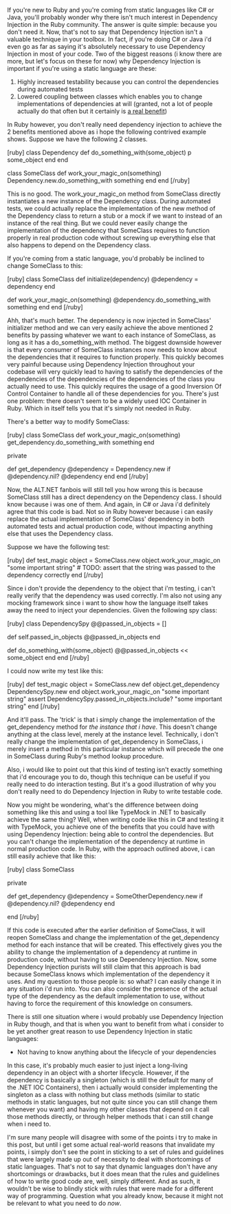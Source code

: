 If you're new to Ruby and you're coming from static languages like C# or Java, you'll probably wonder why there isn't much interest in Dependency Injection in the Ruby community.  The answer is quite simple: because you don't need it.  Now, that's not to say that Dependency Injection isn't a valuable technique in your toolbox.  In fact, if you're doing C# or Java i'd even go as far as saying it's absolutely necessary to use Dependency Injection in most of your code.  Two of the biggest reasons (i know there are more, but let's focus on these for now) why Dependency Injection is important if you're using a static language are these:
<ol>
	<li>Highly increased testability because you can control the dependencies during automated tests</li>
	<li>Lowered coupling between classes which enables you to change implementations of dependencies at will (granted, not a lot of people actually do that often but it certainly is <a href="http://davybrion.com/blog/2009/12/real-world-benefits-from-loose-coupling-inversion-of-control-and-dependency-injection/">a real benefit</a>)</li>
</ol>

In Ruby however, you don't really need dependency injection to achieve the 2 benefits mentioned above as i hope the following contrived example shows.  Suppose we have the following 2 classes.

<div>
[ruby]
class Dependency
  def do_something_with(some_object)
    p some_object
  end
end

class SomeClass
  def work_your_magic_on(something)
    Dependency.new.do_something_with something
  end
end
[/ruby] 
</div>

This is no good. The work_your_magic_on method from SomeClass directly instantiates a new instance of the Dependency class.  During automated tests, we could actually replace the implementation of the new method of the Dependency class to return a stub or a mock if we want to instead of an instance of the real thing.  But we could never easily change the implementation of the dependency that SomeClass requires to function properly in real production code without screwing up everything else that also happens to depend on the Dependency class.

If you're coming from a static language, you'd probably be inclined to change SomeClass to this:

<div>
[ruby]
class SomeClass
  def initialize(dependency)
    @dependency = dependency
  end
  
  def work_your_magic_on(something)
    @dependency.do_something_with something
  end
end
[/ruby]
</div>

Ahh, that's much better.  The dependency is now injected in SomeClass' initializer method and we can very easily achieve the above mentioned 2 benefits by passing whatever we want to each instance of SomeClass, as long as it has a do_something_with method.  The biggest downside however is that every consumer of SomeClass instances now needs to know about the dependencies that it requires to function properly.  This quickly becomes very painful because using Dependency Injection throughout your codebase will very quickly lead to having to satisfy the dependencies of the dependencies of the dependencies of the dependencies of the class you actually need to use.  This quickly requires the usage of a good Inversion Of Control Container to handle all of these dependencies for you.  There's just one problem: there doesn't seem to be a widely used IOC Container in Ruby.  Which in itself tells you that it's simply not needed in Ruby.

There's a better way to modify SomeClass:

<div>
[ruby]
class SomeClass
  def work_your_magic_on(something)
    get_dependency.do_something_with something
  end
  
  private
  
  def get_dependency
    @dependency = Dependency.new if @dependency.nil?
    @dependency
  end
end
[/ruby]
</div>

Now, the ALT.NET fanbois will still tell you how wrong this is because SomeClass still has a direct dependency on the Dependency class.  I should know because i was one of them.  And again, in C# or Java i'd definitely agree that this code is bad.  Not so in Ruby however because i can easily replace the actual implementation of SomeClass' dependency in both automated tests and actual production code, without impacting anything else that uses the Dependency class.

Suppose we have the following test:

<div>
[ruby]
  def test_magic
    object = SomeClass.new
    object.work_your_magic_on &quot;some important string&quot;
    # TODO: assert that the string was passed to the dependency correctly
  end
[/ruby]
</div>

Since i don't provide the dependency to the object that i'm testing, i can't really verify that the dependency was used correctly. I'm also not using any mocking framework since i want to show how the language itself takes away the need to inject your dependencies.  Given the following spy class:

<div>
[ruby]
class DependencySpy
  @@passed_in_objects = []
  
  def self.passed_in_objects
    @@passed_in_objects
  end
  
  def do_something_with(some_object)
    @@passed_in_objects &lt;&lt; some_object
  end
end
[/ruby]
</div>

I could now write my test like this:

<div>
[ruby]
  def test_magic
    object = SomeClass.new
    def object.get_dependency
      DependencySpy.new
    end
    object.work_your_magic_on &quot;some important string&quot;
    assert DependencySpy.passed_in_objects.include? &quot;some important string&quot;
  end
[/ruby]
</div>

And it'll pass.  The 'trick' is that i simply change the implementation of the get_dependency method for <em>the instance that i have</em>.  This doesn't change anything at the class level, merely at the instance level.  Technically, i don't really change the implementation of get_dependency in SomeClass, i merely insert a method in this particular instance which will precede the one in SomeClass during Ruby's method lookup procedure.

Also, i would like to point out that this kind of testing isn't exactly something that i'd encourage you to do, though this technique can be useful if you really need to do interaction testing.  But it's a good illustration of why you don't really need to do Dependency Injection in Ruby to write testable code.

Now you might be wondering, what's the difference between doing something like this and using a tool like TypeMock in .NET to basically achieve the same thing?  Well, when writing code like this in C# and testing it with TypeMock, you achieve one of the benefits that you could have with using Dependency Injection: being able to control the dependencies.  But you can't change the implementation of the dependency at runtime in normal production code.  In Ruby, with the approach outlined above, i can still easily achieve that like this:

<div>
[ruby]
class SomeClass
  
  private
  
  def get_dependency
    @dependency = SomeOtherDependency.new if @dependency.nil?
    @dependency
  end
  
end
[/ruby]
</div>

If this code is executed after the earlier definition of SomeClass, it will reopen SomeClass and change the implementation of the get_dependency method for each instance that will be created.  This effectively gives you the ability to change the implementation of a dependency at runtime in production code, without having to use Dependency Injection.  Now, some Dependency Injection purists will still claim that this approach is bad because SomeClass knows which implementation of the dependency it uses.  And my question to those people is: so what? I can easily change it in any situation i'd run into.  You can also consider the presence of the actual type of the dependency as the default implementation to use, without having to force the requirement of this knowledge on consumers. 

There is still one situation where i would probably use Dependency Injection in Ruby though, and that is when you want to benefit from what i consider to be yet another great reason to use Dependency Injection in static languages:
<ul>
	<li>Not having to know anything about the lifecycle of your dependencies</li>
</ul>

In this case, it's probably much easier to just inject a long-living dependency in an object with a shorter lifecycle.  However, if the dependency is basically a singleton (which is still the default for many of the .NET IOC Containers), then i actually would consider implementing the singleton as a class with nothing but class methods (similar to static methods in static languages, but not quite since you can still change them whenever you want) and having my other classes that depend on it call those methods directly, or through helper methods that i can still change when i need to.  

I'm sure many people will disagree with some of the points i try to make in this post, but until i get some actual real-world reasons that invalidate my points, i simply don't see the point in sticking to a set of rules and guidelines that were largely made up out of necessity to deal with shortcomings of static languages.  That's not to say that dynamic languages don't have any shortcomings or drawbacks, but it does mean that the rules and guidelines of how to write good code are, well, simply different.  And as such, it wouldn't be wise to blindly stick with rules that were made for a different way of programming.  Question what you already know, because it might not be relevant to what you need to do <em>now</em>.